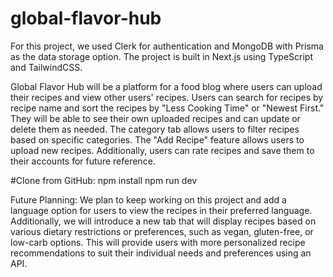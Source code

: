 # global-flavor-hub

For this project, we used Clerk for authentication and MongoDB with Prisma as the data storage option. The project is built in Next.js using TypeScript and TailwindCSS.

Global Flavor Hub will be a platform for a food blog where users can upload their recipes and view other users' recipes. Users can search for recipes by recipe name and sort the recipes by "Less Cooking Time" or "Newest First." They will be able to see their own uploaded recipes and can update or delete them as needed. The category tab allows users to filter recipes based on specific categories. The "Add Recipe" feature allows users to upload new recipes. Additionally, users can rate recipes and save them to their accounts for future reference.

#Clone from GitHub:
npm install
npm run dev

Future Planning:
We plan to keep working on this project and add a language option for users to view the recipes in their preferred language. Additionally, we will introduce a new tab that will display recipes based on various dietary restrictions or preferences, such as vegan, gluten-free, or low-carb options. This will provide users with more personalized recipe recommendations to suit their individual needs and preferences using an API.
